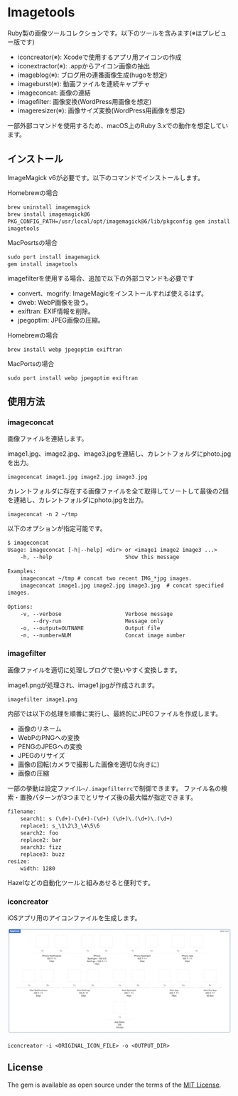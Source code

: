 # Imagetools

Ruby製の画像ツールコレクションです。以下のツールを含みます(※はプレビュー版です)

- iconcreator(※): Xcodeで使用するアプリ用アイコンの作成
- iconextractor(※): .appからアイコン画像の抽出
- imageblog(※): ブログ用の連番画像生成(hugoを想定)
- imageburst(※): 動画ファイルを連続キャプチャ
- imageconcat: 画像の連結
- imagefilter: 画像変換(WordPress用画像を想定)
- imageresizer(※): 画像サイズ変換(WordPress用画像を想定)

一部外部コマンドを使用するため、macOS上のRuby 3.xでの動作を想定しています。

## インストール


ImageMagick v6が必要です。以下のコマンドでインストールします。

Homebrewの場合
```
brew uninstall imagemagick
brew install imagemagick@6
PKG_CONFIG_PATH=/usr/local/opt/imagemagick@6/lib/pkgconfig gem install imagetools
```

MacPosrtsの場合
```
sudo port install imagemagick
gem install imagetools
```

imagefilterを使用する場合、追加で以下の外部コマンドも必要です

- convert、mogrify: ImageMagicをインストールすれば使えるはず。
- dweb: WebP画像を扱う。
- exiftran: EXIF情報を削除。
- jpegoptim: JPEG画像の圧縮。

Homebrewの場合
```
brew install webp jpegoptim exiftran 
```

MacPortsの場合

```
sudo port install webp jpegoptim exiftran
```


## 使用方法

### imageconcat

画像ファイルを連結します。

image1.jpg、image2.jpg、image3.jpgを連結し、カレントフォルダにphoto.jpgを出力。
```
imageconcat image1.jpg image2.jpg image3.jpg
```

カレントフォルダに存在する画像ファイルを全て取得してソートして最後の2個を連結し、カレントフォルダにphoto.jpgを出力。
```
imageconcat -n 2 ~/tmp  
```

以下のオプションが指定可能です。

```
$ imageconcat
Usage: imageconcat [-h|--help] <dir> or <image1 image2 image3 ...>
    -h, --help                       Show this message

Examples:
    imageconcat ~/tmp # concat two recent IMG_*jpg images.
    imageconcat image1.jpg image2.jpg image3.jpg  # concat specified images.

Options:
    -v, --verbose                    Verbose message
        --dry-run                    Message only
    -o, --output=OUTNAME             Output file
    -n, --number=NUM                 Concat image number
```


### imagefilter

画像ファイルを適切に処理しブログで使いやすく変換します。

image1.pngが処理され、image1.jpgが作成されます。

```
imagefilter image1.png 
```

内部では以下の処理を順番に実行し、最終的にJPEGファイルを作成します。

- 画像のリネーム
- WebPのPNGへの変換
- PENGのJPEGへの変換
- JPEGのリサイズ
- 画像の回転(カメラで撮影した画像を適切な向きに)
- 画像の圧縮

一部の挙動は設定ファイル`~/.imagefilterrc`で制御できます。
ファイル名の検索・置換パターンが3つまでとリサイズ後の最大幅が指定できます。

```
filename:
    search1: s (\d+)-(\d+)-(\d+) (\d+)\.(\d+)\.(\d+)
    replace1: s_\1\2\3_\4\5\6
    search2: foo
    replace2: bar
    search3: fizz
    replace3: buzz    
resize: 
    width: 1280
```

Hazelなどの自動化ツールと組みあせると便利です。


### iconcreator 

iOSアプリ用のアイコンファイルを生成します。

![AppIcon](appicon.png)

```
iconcreator -i <ORIGINAL_ICON_FILE> -o <OUTPUT_DIR>
```



## License

The gem is available as open source under the terms of the [MIT License](https://opensource.org/licenses/MIT).

